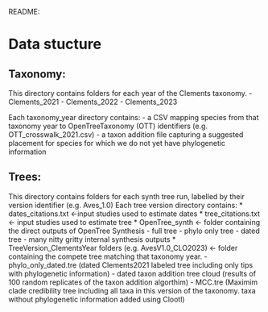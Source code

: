 README:

# Data stucture
## Taxonomy:
This directory contains folders for each year of the Clements taxonomy.
    - Clements_2021
    - Clements_2022
    - Clements_2023

Each taxonomy_year directory contains:
    - a CSV mapping species from that taxonomy year to OpenTreeTaxonomy (OTT) identifiers (e.g. OTT_crosswalk_2021.csv)
    - a taxon addition file capturing a suggested placement for species for which we do not yet have phylogenetic information
    
                    
## Trees:
This directory contains folders for each synth tree run, labelled by their version identifier (e.g. Aves_1.0)
Each tree version directory contains:
    * dates_citations.txt <-input studies used to estimate dates
    * tree_citations.txt <- input studies used to estimate tree
    * OpenTree_synth <- folder containing the direct outputs of OpenTree Synthesis
        - full tree
        - phylo only tree
        - dated tree
        - many nitty gritty internal synthesis outputs
    * TreeVersion_ClementsYear folders (e.g. AvesV1.0_CLO2023) <- folder containing the compete tree matching that taxonomy year.
        - phylo_only_dated.tre (dated Clements2021 labeled tree including only tips with phylogenetic information)
        - dated taxon addition tree cloud (results of 100 random replicates of the taxon addition algorthim)
        - MCC.tre (Maximim clade credibility tree including all taxa in this version of the taxonomy. taxa without phylogenetic information added using Clootl)
            





